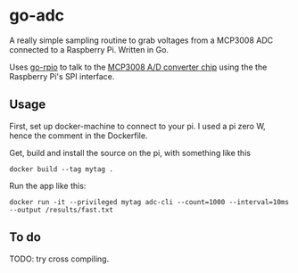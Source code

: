 # go-adc
A really simple sampling routine to grab voltages from a MCP3008 ADC connected to a Raspberry Pi. Written in Go.

Uses [go-rpio](https://github.com/stianeikeland/go-rpio) to talk to the [MCP3008 A/D converter chip](http://ww1.microchip.com/downloads/en/DeviceDoc/21295d.pdf) using the the Raspberry Pi's SPI interface.

## Usage

First, set up docker-machine to connect to your pi. I used a pi zero W, hence the comment in the Dockerfile.

Get, build and install the source on the pi, with something like this

```
docker build --tag mytag .
```

Run the app like this:

```
docker run -it --privileged mytag adc-cli --count=1000 --interval=10ms --output /results/fast.txt
```

## To do

TODO: try cross compiling.
